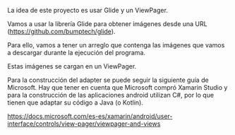 La idea de este proyecto es usar Glide y un ViewPager.

Vamos a usar la librería Glide para obtener imágenes desde una URL (https://github.com/bumptech/glide).

Para ello, vamos a tener un arreglo que contenga las imágenes que vamos a descargar durante la ejecución del programa.

Estas imágenes se cargan en un ViewPager.

Para la construcción del adapter se puede seguir la siguiente guía de Microsoft. Hay que tener en cuenta que Microsoft compró Xamarin Studio y para la construcción de las aplicaciones android utilizan C#, por lo que tienen que adaptar su código a Java (o Kotlin).

https://docs.microsoft.com/es-es/xamarin/android/user-interface/controls/view-pager/viewpager-and-views 


